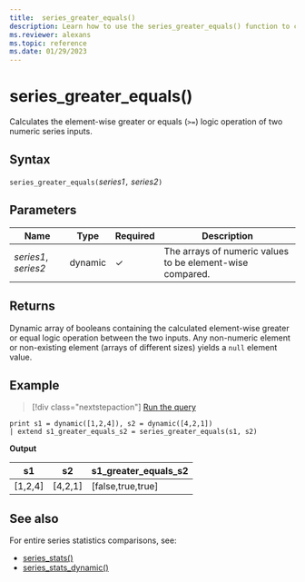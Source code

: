 ```yaml
---
title:  series_greater_equals()
description: Learn how to use the series_greater_equals() function to calculate the element-wise greater or equals (`>=`) logic operation of two numeric series inputs.
ms.reviewer: alexans
ms.topic: reference
ms.date: 01/29/2023
---
```

# series_greater_equals()

Calculates the element-wise greater or equals (`>=`) logic operation of two numeric series inputs.

## Syntax

`series_greater_equals(`*series1*`,` *series2*`)`

## Parameters

| Name | Type | Required | Description |
|--|--|--|--|
| *series1*, *series2* | dynamic | &check; | The arrays of numeric values to be element-wise compared.|

## Returns

Dynamic array of booleans containing the calculated element-wise greater or equal logic operation between the two inputs. Any non-numeric element or non-existing element (arrays of different sizes) yields a `null` element value.

## Example

> [!div class="nextstepaction"]
> <a href="https://dataexplorer.azure.com/clusters/help/databases/Samples?query=H4sIAAAAAAAAAysoyswrUSg2VLBVSKnMS8zNTNaINtQx0jGJ1dRRKDZCFjYBChvGanLVKKRWlKTmpQB1xacXpSaWpBbFpxaWJuYUx4M1FKcWZaYWo0lpFBuCzNMEAIApX6lwAAAA" target="_blank">Run the query</a>

```kusto
print s1 = dynamic([1,2,4]), s2 = dynamic([4,2,1])
| extend s1_greater_equals_s2 = series_greater_equals(s1, s2)
```

**Output**

|s1|s2|s1_greater_equals_s2|
|---|---|---|
|[1,2,4]|[4,2,1]|[false,true,true]|

## See also

For entire series statistics comparisons, see:

* [series_stats()](series-statsfunction.md)
* [series_stats_dynamic()](series-stats-dynamicfunction.md)
